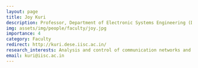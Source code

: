 ```yaml
---
layout: page
title: Joy Kuri
description: Professor, Department of Electronic Systems Engineering (DESE)
img: assets/img/people/faculty/joy.jpg
importance: 4
category: Faculty
redirect: http://kuri.dese.iisc.ac.in/
research_interests: Analysis and control of communication networks and stochastic systems
email: kuri@iisc.ac.in
---
```

